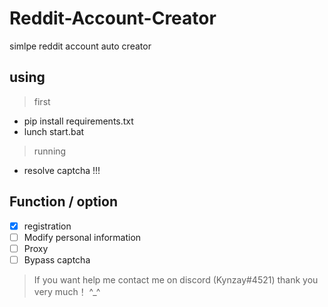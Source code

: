 # Reddit-Account-Creator
simlpe reddit account auto creator 

## using
> first
* pip install requirements.txt
* lunch start.bat
> running
* resolve captcha !!!

## Function / option
- [X] registration
- [ ] Modify personal information
- [ ] Proxy
- [ ] Bypass captcha

> If you want help me contact me on discord (Kynzay#4521) thank you very much！ ^_^

